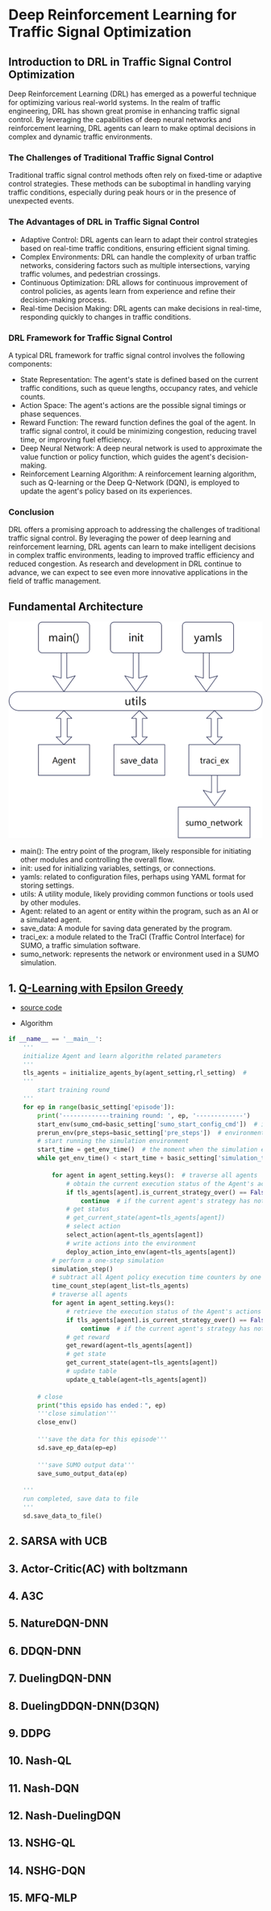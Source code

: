 # Deep Reinforcement Learning for Traffic Signal Optimization

## Introduction to DRL in Traffic Signal Control Optimization

Deep Reinforcement Learning (DRL) has emerged as a powerful technique for optimizing various real-world systems. In the realm of traffic engineering, DRL has shown great promise in enhancing traffic signal control. By leveraging the capabilities of deep neural networks and reinforcement learning, DRL agents can learn to make optimal decisions in complex and dynamic traffic environments.

### The Challenges of Traditional Traffic Signal Control

Traditional traffic signal control methods often rely on fixed-time or adaptive control strategies. These methods can be suboptimal in handling varying traffic conditions, especially during peak hours or in the presence of unexpected events.

### The Advantages of DRL in Traffic Signal Control
- Adaptive Control: DRL agents can learn to adapt their control strategies based on real-time traffic conditions, ensuring efficient signal timing.
- Complex Environments: DRL can handle the complexity of urban traffic networks, considering factors such as multiple intersections, varying traffic volumes, and pedestrian crossings.
- Continuous Optimization: DRL allows for continuous improvement of control policies, as agents learn from experience and refine their decision-making process.
- Real-time Decision Making: DRL agents can make decisions in real-time, responding quickly to changes in traffic conditions.

### DRL Framework for Traffic Signal Control

A typical DRL framework for traffic signal control involves the following components:

- State Representation: The agent's state is defined based on the current traffic conditions, such as queue lengths, occupancy rates, and vehicle counts.
- Action Space: The agent's actions are the possible signal timings or phase sequences.
- Reward Function: The reward function defines the goal of the agent. In traffic signal control, it could be minimizing congestion, reducing travel time, or improving fuel efficiency.
- Deep Neural Network: A deep neural network is used to approximate the value function or policy function, which guides the agent's decision-making.
- Reinforcement Learning Algorithm: A reinforcement learning algorithm, such as Q-learning or the Deep Q-Network (DQN), is employed to update the agent's policy based on its experiences.

### Conclusion
DRL offers a promising approach to addressing the challenges of traditional traffic signal control. By leveraging the power of deep learning and reinforcement learning, DRL agents can learn to make intelligent decisions in complex traffic environments, leading to improved traffic efficiency and reduced congestion. As research and development in DRL continue to advance, we can expect to see even more innovative applications in the field of traffic management.

## Fundamental Architecture 

![Architecture](resources/image.png)

- main(): The entry point of the program, likely responsible for initiating other modules and controlling the overall flow.
- init: used for initializing variables, settings, or connections.
- yamls: related to configuration files, perhaps using YAML format for storing settings.
- utils: A utility module, likely providing common functions or tools used by other modules.
-  Agent: related to an agent or entity within the program, such as an AI or a simulated agent.
- save_data: A module for saving data generated by the program.
- traci_ex: a module related to the TraCI (Traffic Control Interface) for SUMO, a traffic simulation software.
- sumo_network: represents the network or environment used in a SUMO simulation.

## 1. [Q-Learning with Epsilon Greedy](./QL-epsilon_greedy/readme.md)

- [source code](QL-epsilon_greedy/)

- Algorithm

```python
if __name__ == '__main__':
    '''
    initialize Agent and learn algorithm related parameters
    '''
    tls_agents = initialize_agents_by(agent_setting,rl_setting)  #
    '''
        start training round
    '''
    for ep in range(basic_setting['episode']):
        print('-------------training round: ', ep, '-------------')
        start_env(sumo_cmd=basic_setting['sumo_start_config_cmd'])  # initialize environment
        prerun_env(pre_steps=basic_setting['pre_steps'])  # environmental preheating
        # start running the simulation environment
        start_time = get_env_time()  # the moment when the simulation environment starts
        while get_env_time() < start_time + basic_setting['simulation_time']:

            for agent in agent_setting.keys():  # traverse all agents
                # obtain the current execution status of the Agent's actions and whether they have been completed
                if tls_agents[agent].is_current_strategy_over() == False:  # the current action is being executed。。。
                    continue  # if the current agent's strategy has not been fully executed, no action will be taken
                # get status
                # get_current_state(agent=tls_agents[agent])
                # select action
                select_action(agent=tls_agents[agent])
                # write actions into the environment
                deploy_action_into_env(agent=tls_agents[agent])
            # perform a one-step simulation
            simulation_step()
            # subtract all Agent policy execution time counters by one
            time_count_step(agent_list=tls_agents)
            # traverse all agents
            for agent in agent_setting.keys():
                # retrieve the execution status of the Agent's actions and confirm if it has been completed
                if tls_agents[agent].is_current_strategy_over() == False:  # the current action is being executed。。。
                    continue  # if the current agent's strategy has not been fully executed, no action will be taken
                # get reward
                get_reward(agent=tls_agents[agent])
                # get state
                get_current_state(agent=tls_agents[agent])
                # update table
                update_q_table(agent=tls_agents[agent])

        # close
        print("this epsido has ended：", ep)
        '''close simulation'''
        close_env()

        '''save the data for this episode'''
        sd.save_ep_data(ep=ep)

        '''save SUMO output data'''
        save_sumo_output_data(ep)

    '''
    run completed, save data to file
    '''
    sd.save_data_to_file()
```

## 2. SARSA with UCB

## 3. Actor-Critic(AC) with boltzmann

## 4. A3C

## 5. NatureDQN-DNN

## 6. DDQN-DNN

## 7. DuelingDQN-DNN

## 8. DuelingDDQN-DNN(D3QN)

## 9. DDPG

## 10. Nash-QL

## 11. Nash-DQN

## 12. Nash-DuelingDQN

## 13. NSHG-QL

## 14. NSHG-DQN

## 15. MFQ-MLP







